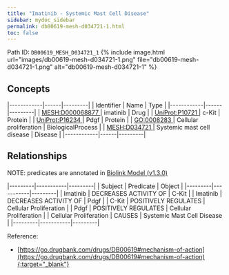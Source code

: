 ```yaml
---
title: "Imatinib - Systemic Mast Cell Disease"
sidebar: mydoc_sidebar
permalink: db00619-mesh-d034721-1.html
toc: false 
---
```



Path ID: `DB00619_MESH_D034721_1`
{% include image.html url="images/db00619-mesh-d034721-1.png" file="db00619-mesh-d034721-1.png" alt="db00619-mesh-d034721-1" %}

## Concepts

|------------|------|---------|
| Identifier | Name | Type    |
|------------|------|---------|
| <a href="https://identifiers.org/MESH:D000068877">MESH:D000068877 </a> | imatinib | Drug |
| <a href="https://identifiers.org/UniProt:P10721">UniProt:P10721 </a> | c-Kit | Protein |
| <a href="https://identifiers.org/UniProt:P16234">UniProt:P16234 </a> | Pdgf | Protein |
| <a href="https://identifiers.org/GO:0008283">GO:0008283 </a> | Cellular proliferation | BiologicalProcess |
| <a href="https://identifiers.org/MESH:D034721">MESH:D034721 </a> | Systemic mast cell disease | Disease |
|------------|------|---------|

## Relationships


NOTE: predicates are annotated in <a href="https://github.com/biolink/biolink-model/releases/tag/v1.3.0">Biolink Model (v1.3.0)</a>

|---------|-----------|---------|
| Subject | Predicate | Object  |
|---------|-----------|---------|
| Imatinib | DECREASES ACTIVITY OF | C-Kit |
| Imatinib | DECREASES ACTIVITY OF | Pdgf |
| C-Kit | POSITIVELY REGULATES | Cellular Proliferation |
| Pdgf | POSITIVELY REGULATES | Cellular Proliferation |
| Cellular Proliferation | CAUSES | Systemic Mast Cell Disease |
|---------|-----------|---------|

Reference:
  - [https://go.drugbank.com/drugs/DB00619#mechanism-of-action](https://go.drugbank.com/drugs/DB00619#mechanism-of-action){:target="_blank"}
